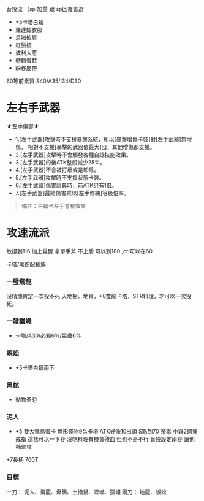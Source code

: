 音投流 
（sp 加量 跟 sp回覆首選
 - +5卡塔白蟻
 - 羅達蛙衣服
 - 烏賊披肩
 - 紅髮梳
 - 波利大蔥
 - 轉轉蛋鞋
 - 瞬移皮帶

60等前素質
S40/A35/I34/D30

# 左右手武器
★左手傷害★
- 1.[左手武器]攻擊時不支援暴擊系統，所以[暴擊增傷卡裝]對[左手武器]無增傷，
相對不支援[暴擊的武器值最大化]，其他增傷都支援。
- 2.[左手武器]攻擊時不會觸發各種自詠技能效果。
- 3.[左手武器]的後ATK整段減少25%。
- 4.[左手武器]不會被打壞或是卸除。
- 5.[左手武器]攻擊時不支援狀態卡裝。
- 6.[左手武器]傷害計算時，前ATK只有1倍。
- 7.[左手武器]最終傷害乘以[左手修練]等級倍率。
> 備註：白蟻卡左手會有效果
# 攻速流派
敏撐到116 加上覺醒 拿單手斧 不上盾 可以到180 ,cri可以在60

卡塔/黑蛇配種族

### 一發飛龍

沒精煉肯定一次投不死
天地樹、地肯，+8雙龍卡塔，STR料理，才可以一次投死。

### 一發獵蠅
- 卡塔/A30/必殺6%/昆蟲6%

### 蜈蚣
- +5卡塔白蟻兩下

### 黑蛇
- 動物拳刃


### 泥人
- +5 雙大嘴鳥蛋卡 無形怪物9%卡塔 ATK好像10出頭
S點到70 荼毒 小雞2飼養戒指
這樣可以一下秒 沒吃料理有機會殘血 但也不是不行 音投設定兩秒 讓他補普攻

+7長柄 700T


### 目標

一刀： 泥人、飛龍、爆鑽、土撥鼠、螳螂、獵蠅
兩刀： 地龍、蜈蚣
